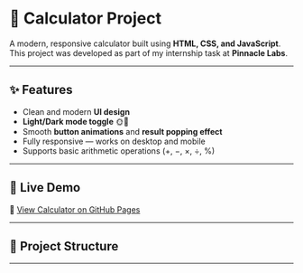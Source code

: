 # 🧮 Calculator Project

A modern, responsive calculator built using **HTML, CSS, and JavaScript**.  
This project was developed as part of my internship task at **Pinnacle Labs**.

---

## ✨ Features
- Clean and modern **UI design**
- **Light/Dark mode toggle** 🌞🌙
- Smooth **button animations** and **result popping effect**
- Fully responsive — works on desktop and mobile
- Supports basic arithmetic operations (+, −, ×, ÷, %)

---

## 🚀 Live Demo
🔗 [View Calculator on GitHub Pages](https://shrihari1705-nbg.github.io/calculator-project/)  

---

## 📂 Project Structure

---

